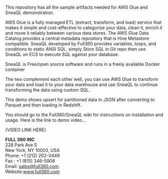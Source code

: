 This repository has all the sample artifacts needed for AWS Glue and SneaQL demonstration. 

AWS Glue is a fully managed ETL (extract, transform, and load) service that makes it simple and cost-effective to categorize your data, clean it, enrich it and move it reliably between various data stores. 
The AWS Glue Data Catalog provides a central metadata repository that is Hive Metastore compatible. SneaQL developed by Full360 provides variables, loops, and conditions to static ANSI SQL. simply Store SQL in Git repo then use SneaQL on ECS to execute SQL against your database.

SneaQL is Free/open source software and runs in a freely available Docker container

The two complement each other well, you can use AWS Glue to transform your data and load it to your data warehouse and use SneaQL to continue transforming the data using custom SQL.

This demo shows upsert for partitioned data in JSON after converting to Parquet and then loading in Redshift.

You should go to the Full360/SneaQL wiki for instructions on installation and usage.
Here is the link to demo video...



{VIDEO LINK HERE}



<b>FULL 360 INC</b>                                                                             
228 Park Ave S                                                                        
New York, NY 10003, USA                                                        
Phone: +1 (212) 202-0449                                                    
Fax  : +1 (815) 346-5908                                                      
Email: sales@full360.com.                                 
Website:www.full360.com

